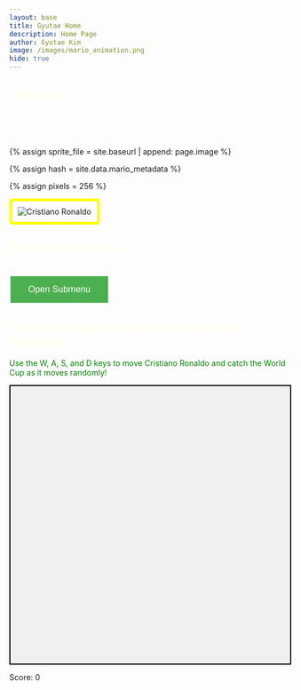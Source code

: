 ```yaml
---
layout: base
title: Gyutae Home 
description: Home Page
author: Gyutae Kim
image: /images/mario_animation.png
hide: true
---
```


## welcome 

<style>

.typewriter h1 {
  overflow: hidden; /* Ensures the content is not revealed until the animation */
  font-family: Monospace;
  border-right: .015em solid orange; /* The typwriter cursor */
  white-space: nowrap; /* Keeps the content on a single line */
  margin: 0 auto; /* Gives that scrolling effect as the typing happens */
  letter-spacing: 0.015em; /* Adjust as needed */
  animation: 
    typing 15.0s steps(30, end) forwards,
    blink-caret 1s step-end infinite;
  animation-delay: 0ms;
  animation-fill-mode: both;
  color: #000000
}

/* The typing effect */
@keyframes typing {
  0% {
    width: 0;
  }
  25%, 50%, 75% {
    width: 100%;
  }
  100% {
    width: 100%;
  }
}
/* The typewriter cursor effect */
@keyframes blink-caret {
  from, to { border-color: transparent }
  50% { border-color: white; }
}

h2 {
    color: #FFFFEE;
}

h1 {
  color: #FFFFFF
}

h1:hover {
  font-size: 32px;
}
</style>

<script>
  document.addEventListener("DOMContentLoaded", function() {
  setTimeout(function() {
      document.querySelector("body").classList.add("loaded");
  }, 2000)
});
</script>

<!-- <script>
document.addEventListener("DOMContentLoaded", function() {
  const words = ["Welcome", "to", "Srijan's", "Blog"];
  let wordIndex = 0;
  
  function updateWord() {
    const titleElement = document.querySelector(".typewriter h1");
    titleElement.textContent = words[wordIndex];
    wordIndex = (wordIndex + 1) % words.length;
  }

  setInterval(updateWord, 1); // Change word every 3.5 seconds
});
</script> -->

<div class="typewriter">
    <h1>Good Morning or night, Welcome to Gyutae's Blog</h1>
</div>

<br>

<!-- Liquid:  statements -->

<!--- Concatenation of site URL to frontmatter image  --->
{% assign sprite_file = site.baseurl | append: page.image %}
<!--- Has is a list variable containing mario metadata for sprite --->
{% assign hash = site.data.mario_metadata %}  
<!--- Size width/height of Sprit images --->
{% assign pixels = 256 %}

<!--- HTML for page contains <p> tag named "Mario" and class properties for a "sprite"  -->

<p id="mario" class="sprite"></p>
  
<!--- Embedded Cascading Style Sheet (CSS) rules, 
        define how HTML elements look 
--->
<style>

  /*CSS style rules for the id and class of the sprite...
  */
  .sprite {
    height: {{pixels}}px;
    width: {{pixels}}px;
    background-image: url('{{sprite_file}}');
    background-repeat: no-repeat;
  }

  /*background position of sprite element
  */
  #mario {
    background-position: calc({{animations[0].col}} * {{pixels}} * -1px) calc({{animations[0].row}} * {{pixels}}* -1px);
  }
</style>

<!--- Embedded executable code--->
<script>
  ////////// convert YML hash to javascript key:value objects /////////

  var mario_metadata = {}; //key, value object
  {% for key in hash %}  
  
  var key = "{{key | first}}"  //key
  var values = {} //values object
  values["row"] = {{key.row}}
  values["col"] = {{key.col}}
  values["frames"] = {{key.frames}}
  mario_metadata[key] = values; //key with values added

  {% endfor %}

  ////////// game object for player /////////

  class Mario {
    constructor(meta_data) {
      this.tID = null;  //capture setInterval() task ID
      this.positionX = 0;  // current position of sprite in X direction
      this.currentSpeed = 0;
      this.marioElement = document.getElementById("mario"); //HTML element of sprite
      this.pixels = {{pixels}}; //pixel offset of images in the sprite, set by liquid constant
      this.interval = 100; //animation time interval
      this.obj = meta_data;
      this.marioElement.style.position = "absolute";
    }

    animate(obj, speed) {
      let frame = 0;
      const row = obj.row * this.pixels;
      this.currentSpeed = speed;

      this.tID = setInterval(() => {
        const col = (frame + obj.col) * this.pixels;
        this.marioElement.style.backgroundPosition = `-${col}px -${row}px`;
        this.marioElement.style.left = `${this.positionX}px`;

        this.positionX += speed;
        frame = (frame + 1) % obj.frames;

        const viewportWidth = window.innerWidth;
        if (this.positionX > viewportWidth - this.pixels) {
          document.documentElement.scrollLeft = this.positionX - viewportWidth + this.pixels;
        }
      }, this.interval);
    }

    startWalking() {
      this.stopAnimate();
      this.animate(this.obj["Walk"], 3);
    }

    startRunning() {
      this.stopAnimate();
      this.animate(this.obj["Run1"], 6);
    }

    startPuffing() {
      this.stopAnimate();
      this.animate(this.obj["Puff"], 0);
    }

    startCheering() {
      this.stopAnimate();
      this.animate(this.obj["Cheer"], 0);
    }

    startFlipping() {
      this.stopAnimate();
      this.animate(this.obj["Flip"], 0);
    }

    startResting() {
      this.stopAnimate();
      this.animate(this.obj["Rest"], 0);
    }

    stopAnimate() {
      clearInterval(this.tID);
    }
  }

  const mario = new Mario(mario_metadata);

  ////////// event control /////////

  window.addEventListener("keydown", (event) => {
    if (event.key === "ArrowRight") {
      event.preventDefault();
      if (event.repeat) {
        mario.startCheering();
      } else {
        if (mario.currentSpeed === 0) {
          mario.startWalking();
        } else if (mario.currentSpeed === 3) {
          mario.startRunning();
        }
      }
    } else if (event.key === "ArrowLeft") {
      event.preventDefault();
      if (event.repeat) {
        mario.stopAnimate();
      } else {
        mario.startPuffing();
      }
    }
  });

  //touch events that enable animations
  window.addEventListener("touchstart", (event) => {
    event.preventDefault(); // prevent default browser action
    if (event.touches[0].clientX > window.innerWidth / 2) {
      // move right
      if (currentSpeed === 0) { // if at rest, go to walking
        mario.startWalking();
      } else if (currentSpeed === 3) { // if walking, go to running
        mario.startRunning();
      }
    } else {
      // move left
      mario.startPuffing();
    }
  });

  //stop animation on window blur
  window.addEventListener("blur", () => {
    mario.stopAnimate();
  });

  //start animation on window focus
  window.addEventListener("focus", () => {
     mario.startFlipping();
  });

  //start animation on page load or page refresh
  document.addEventListener("DOMContentLoaded", () => {
    // adjust sprite size for high pixel density devices
    const scale = window.devicePixelRatio;
    const sprite = document.querySelector(".sprite");
    sprite.style.transform = `scale(${0.2 * scale})`;
    mario.startResting();
  });

</script>

<img src="images/Cristiano-Ronaldo.avif" alt="Cristiano Ronaldo" style="border: 5px solid yellow; padding: 10px; border-radius: 5px;">

## Notebook Submenu

<html lang="en">
<head>
    <meta charset="UTF-8">
    <meta name="viewport" content="width=device-width, initial-scale=1.0">
    <title>Fancy Animations and Links</title>
    <style>
        /* CSS for fade-in effect */
        .fade-in {
            opacity: 0;
            transition: opacity 1s ease-in;
        }
        .fade-in.visible {
            opacity: 1;
        }
        /* Button hover effect */
        .button {
            background-color: #4CAF50; /* Green */
            border: none;
            color: white;
            padding: 15px 32px;
            text-align: center;
            text-decoration: none;
            display: inline-block;
            font-size: 16px;
            margin: 4px 2px;
            transition: transform 0.2s, background-color 0.3s;
            cursor: pointer;
        }
        .button:hover {
            transform: scale(1.1);
            background-color: #45a049; /* Darker green */
        }
        /* Smooth scrolling */
        html {
            scroll-behavior: smooth;
        }
        /* Modal styles */
        .modal {
            display: none; /* Hidden by default */
            position: fixed;
            z-index: 1; /* Sit on top */
            left: 0;
            top: 0;
            width: 100%; /* Full width */
            height: 100%; /* Full height */
            overflow: auto; /* Enable scroll if needed */
            background-color: rgba(0,0,0,0.4); /* Black w/ opacity */
            animation: fadeIn 0.5s; /* Fade-in animation */
        }
        .modal-content {
            background-color: #fefefe;
            margin: 15% auto; /* 15% from the top and centered */
            padding: 20px;
            border: 1px solid #888;
            width: 80%; /* Could be more or less, depending on screen size */
        }
        .close {
            color: #aaa;
            float: right;
            font-size: 28px;
            font-weight: bold;
        }
        .close:hover,
        .close:focus {
            color: black;
            text-decoration: none;
            cursor: pointer;
        }
        @keyframes fadeIn {
            from {opacity: 0;}
            to {opacity: 1;}
        }
        /* Styles for links */
        .links {
            text-align: left;
            margin: 20px;
        }
    </style>
</head>

<body>
    <div class="fade-in">This will fade in when the page loads!</div>
    <button id="modalBtn" class="button">Open Submenu</button>
    <!-- The Modal -->
    <div id="myModal" class="modal">
        <div class="modal-content">
            <span class="close">&times;</span>
            <h2>Notebooks</h2>
            <ul>
                <li><a href="{{site.baseurl}}/plans/sprint1">Planning Document</a></li>
                <li><a href="{{site.baseurl}}/jscell/sprint1">JavaScript Notebook</a></li>
                <li><a href="{{site.baseurl}}/about/sprint1">About Page</a></li>
                <li><a href="{{site.baseurl}}/2024/09/16/jupyter_IPYNB_2_.html">Jupyter Notebook</a></li>
            </ul>
            <h2>Games</h2>
            <ul>
                <li><a href="{{site.baseurl}}/cookieclicker/sprint1">Cookie Clicker</a></li>
                <li><a href="{{site.baseurl}}/tictactoe/sprint1">Tic-Tac-Toe</a></li>
                <li><a href="{{site.baseurl}}/snake/sprint1">Snake Game</a></li>
                <li><a href="{{site.baseurl}}/rps/sprint1">Rock Paper Scissors</a></li>
            </ul>
           <h2>Other Stuff</h2>
            <ul>
                <li><a href="{{site.baseurl}}/binarycalculator/sprint1">Binary Calculator</a></li>
                <li><a href="{{site.baseurl}}/calculator/sprint1">Calculator</a></li>
            </ul>
        </div>
    </div>
    <script>
        // JavaScript for fade-in effect
        window.onload = function() {
            const elements = document.querySelectorAll('.fade-in');
            elements.forEach(el => {
                el.classList.add('visible');
            });
        };
        // JavaScript for modal functionality
        const modal = document.getElementById("myModal");
        const btn = document.getElementById("modalBtn");
        const span = document.getElementsByClassName("close")[0];
        btn.onclick = function() {
            modal.style.display = "block";
        }
        span.onclick = function() {
            modal.style.display = "none";
        }
        window.onclick = function(event) {
            if (event.target == modal) {
                modal.style.display = "none";
            }
        }
    </script>

</body>
</html>



<link rel="stylesheet" href="/assets/css/custom.css">


## Cristiano Ronaldo Chasing the World Cup Animation

<span style="color: green;">Use the W, A, S, and D keys to move Cristiano Ronaldo and catch the World Cup as it moves randomly!</span>

<div id="gameArea" style="width: 100%; height: 500px; position: relative; background-color: #f0f0f0; border: 2px solid #000; overflow: hidden;">
  <div id="ronaldo" style="position: absolute; width: 100px; height: 100px; background-image: url('images/ronaldo.jpg'); background-size: cover;"></div>
  <div id="worldcup" style="position: absolute; width: 100px; height: 100px; background-image: url('images/worldcup.jpg'); background-size: cover;"></div>
</div>

<p>Score: <span id="score">0</span></p>

<script>
  const ronaldo = document.getElementById('ronaldo');
  const worldcup = document.getElementById('worldcup');
  const gameArea = document.getElementById('gameArea');
  const scoreElement = document.getElementById('score');
  let ronaldoPosition = { x: 0, y: 0 };
  let worldcupPosition = { x: 300, y: 200 }; // Starting position for the World Cup
  let score = 0;

  // Function to move Ronaldo based on W, A, S, D keys
  function moveRonaldo(dx, dy) {
    ronaldoPosition.x += dx;
    ronaldoPosition.y += dy;

    // Ensure Ronaldo stays within bounds
    ronaldoPosition.x = Math.max(0, Math.min(ronaldoPosition.x, gameArea.clientWidth - ronaldo.clientWidth));
    ronaldoPosition.y = Math.max(0, Math.min(ronaldoPosition.y, gameArea.clientHeight - ronaldo.clientHeight));

    ronaldo.style.left = ronaldoPosition.x + 'px';
    ronaldo.style.top = ronaldoPosition.y + 'px';

    checkCollision();
  }

  // Function to move the World Cup randomly
  function moveWorldCupRandomly() {
    worldcupPosition.x = Math.random() * (gameArea.clientWidth - worldcup.clientWidth);
    worldcupPosition.y = Math.random() * (gameArea.clientHeight - worldcup.clientHeight);

    worldcup.style.left = worldcupPosition.x + 'px';
    worldcup.style.top = worldcupPosition.y + 'px';
  }

  // Function to check for collision between Ronaldo and the World Cup
  function checkCollision() {
    const ronaldoRect = ronaldo.getBoundingClientRect();
    const worldcupRect = worldcup.getBoundingClientRect();

    if (!(ronaldoRect.right < worldcupRect.left ||
          ronaldoRect.left > worldcupRect.right ||
          ronaldoRect.bottom < worldcupRect.top ||
          ronaldoRect.top > worldcupRect.bottom)) {
      score++;
      scoreElement.textContent = score;
      moveWorldCupRandomly();
    }
  }

  // Move the World Cup every 1 second (1000 milliseconds)
  setInterval(moveWorldCupRandomly, 1000);

  // Listen for W, A, S, D key presses to move Ronaldo
  document.addEventListener('keydown', function(event) {
    switch (event.key) {
      case 'w':
        moveRonaldo(0, -10);
        break;
      case 's':
        moveRonaldo(0, 10);
        break;
      case 'a':
        moveRonaldo(-10, 0);
        break;
      case 'd':
        moveRonaldo(10, 0);
        break;
    }
  });
</script>

